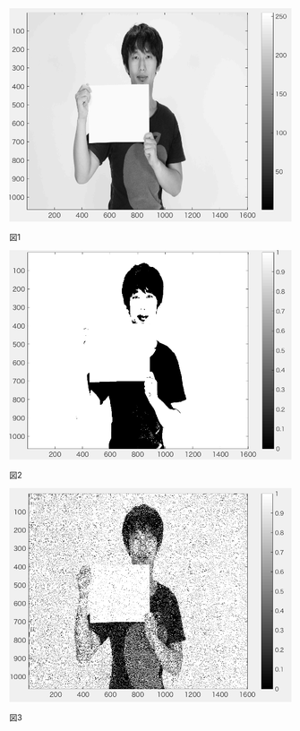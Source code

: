 <img src="https://github.com/tableamd/lecture_image_processing/blob/master/kadai6/1.png">

図1 

<img src="https://github.com/tableamd/lecture_image_processing/blob/master/kadai6/2.png">

図2 

<img src="https://github.com/tableamd/lecture_image_processing/blob/master/kadai6/3.png">

図3 